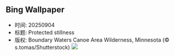 ## Bing Wallpaper
- 时间: 20250904
- 标题: Protected stillness
- 版权: Boundary Waters Canoe Area Wilderness, Minnesota (© s.tomas/Shutterstock)
![](https://cn.bing.com/th?id=OHR.MinnesotaWaters_EN-US4282198656_UHD.jpg&rf=LaDigue_UHD.jpg&pid=hp&w=3840&h=2160&rs=1&c=4)
